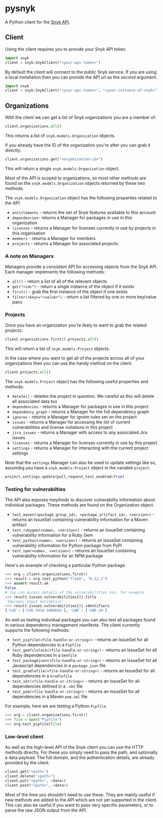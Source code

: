 # pysnyk

A Python client for the [Snyk API](https://snyk.docs.apiary.io/#).

## Client

Using the client requires you to provide your Snyk API token.

```python
import snyk
client = snyk.SnykClient("<your-api-token>")
```

By default the client will connect to the public Snyk service. If you are using a local installation then you can provide the API url as the second argument.

```python
import snyk
client = snyk.SnykClient("<your-api-token>", "<your-instance-of-snyk>")
```

## Organizations

With the client we can get a list of Snyk organizations you are a member of:

```python
client.organizations.all()
```

This returns a list of `snyk.models.Organization` objects.

If you already have the ID of the organization you're after you can grab it directly:

```python
client.organizations.get("<organization-id>")
```

This will return a single `snyk.models.Organization` object.

Most of the API is scoped to organizations, so most other methods are found on the `snyk.models.Organization` objects returned by these two methods.

The `snyk.models.Organization` object has the following properties related to the API:

* `entitlements` - returns the set of Snyk features available to this account
* `dependencies`- returns a Manager for packages in use in this organization
* `licenses` - returns a Manager for licenses currently in use by projects in this organisation
* `members` - returns a Manager for members
* `projects` - returns a Manager for associated projects

### A note on Managers

Managers provide a consistent API for accessing objects from the Snyk API. Each manager implements the following methods:

* `all()` - return a list of all of the relevant objects
* `get("<id>")` - return a single instance of the object if it exists
* `first()` - grab the first instance of the object if one exists
* `filter(<key>="<value>")` - return a list filtered by one or more key/value pairs

### Projects

Once you have an organization you're likely to want to grab the related projects:

```python
client.organizations.first().projects.all()
```

This will return a list of `snyk.models.Project` objects.

In the case where you want to get all of the projects across all of your organizations then you can use the handy method on the client.

```python
client.projects.all()
```

The `snyk.models.Project` object has the following useful properties and methods:

* `delete()` - deletes the project in question. We careful as this will delete all associated data too
* `dependencies` - returns a Manager for packages in use in this project
* `dependency_graph` - returns a Manager for the full dependency graph
* `ignores` - returns a Manager for ignore rules set on the project
* `issues` - returns a Manager for accessing the list of current vulnerabilities and license violations in this project
* `jira_issues` - returns a Manager with access to any associated Jira issues
* `licenses` - returns a Manager for licenses currently in use by this project
* `settings` - returns a Manager for interacting with the current project settings  

Note that the `settings` Manager can also be used to update settings like so, assumibg you have a `snyk.models.Project` object in the variable `project`.

```python
project.settings.update(pull_request_test_enabled=True)
```


### Testing for vulnerabilties

The API also exposes meythods to discover vulnerability information about individual packages. These methods are found on the Organization object.

* `test_maven(<package_group_id>, <package_artifact_id>, <version>)` - returns an IssueSet containing vulnerability information for a Maven artifact
* `test_rubygem(<name>, <version>)` - returns an IssueSet containing vulnerability information for a Ruby Gem
* `test_python(<name>, <version>)` - returns an IssueSet containing vulnerability information for Python package from PyPi
* `test_npm(<name>, <version>)` - returns an IssueSet containing vulnerability information for an NPM package


Here's an example of checking a particular Python package.

```python
>>> org = client.organizations.first()
>>> result = org.test_python("flask", "0.12.2")
>>> assert result.ok
False
# You can access details of the vulnerabilities too, for example
>>> result.issues.vulnerabilities[0].title
'Improper Input Validation'
>>> result.issues.vulnerabilities[0].identifiers
{'CVE': ['CVE-2018-1000656'], 'CWE': ['CWE-20']
```

As well as testing individual packages you can also test all packages found in various dependency management manifests. The client currently supports the following methods:

* `test_pipfile(<file-handle-or-string>)` - returns an IssueSet for all Python dependencies in a `Pipfile` 
* `test_gemfilelock(<file-handle-or-string>)` - returns an IssueSet for all Ruby dependencies in a `Gemfile`
* `test_packagejson(<file-handle-or-string>)` - returns an IssueSet for all Javascript dependencies in a `package.json` file 
* `test_gradlefile(<file-handle-or-string>)` - returns an IssueSet for all dependencies in a `Gradlefile` 
* `test_sbt(<file-handle-or-string>)` - returns an IssueSet for all dependencies defined in a `.sbt` file 
* `test_pom(<file-handle-or-string>)` - returns an IssueSet for all dependencies in a Maven `pom.xml` file

For example, here we are testing a Python `Pipfile`.

```python
>>> org = client.organizations.first()
>>> file = open("Pipfile")
>>> org.test_pipfile(file)
```

### Low-level client

As well as the high-level API of the Snyk client you can use the HTTP methods directly. For these you simply need to pass the path, and optionally a data payload. The full domain, and the authentication details, are already provided by the client.

```python
client.get("<path>")
client.delete("<path>")
client.put("<path>", <data>)
client.post("<path>", <data>)
```

Most of the time you shouldn't need to use these. They are mainly useful if new methods are added to the API which are not yet supported in the client. This can also be useful if you want to pass very specific parameters, or to parse the raw JSON output from the API.

